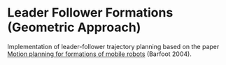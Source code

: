 # Leader Follower Formations (Geometric Approach)

Implementation of leader-follower trajectory planning based on the paper [Motion planning for formations of mobile robots](https://www.sciencedirect.com/science/article/abs/pii/S0921889003001854) (Barfoot 2004).

